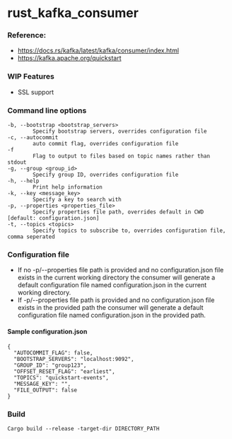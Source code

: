 # rust_kafka_consumer

### Reference:
- https://docs.rs/kafka/latest/kafka/consumer/index.html
- https://kafka.apache.org/quickstart

### WIP Features
- SSL support

### Command line options
    -b, --bootstrap <bootstrap_servers>
            Specify bootstrap servers, overrides configuration file
    -c, --autocommit
            auto commit flag, overrides configuration file
    -f
            Flag to output to files based on topic names rather than stdout
    -g, --group <group_id>
            Specify group ID, overrides configuration file
    -h, --help
            Print help information
    -k, --key <message_key>
            Specify a key to search with
    -p, --properties <properties_file>
            Specify properties file path, overrides default in CWD [default: configuration.json]
    -t, --topics <topics>
            Specify topics to subscribe to, overrides configuration file, comma seperated

### Configuration file
-   If no -p/--properties file path is provided and no configuration.json file exists in the current working directory the consumer
    will generate a default configuration file named configuration.json in the current working directory.
-   If -p/--properties file path is provided and no configuration.json file exists in the provided path the consumer
    will generate a default configuration file named configuration.json in the provided path.

#### Sample configuration.json
    {
      "AUTOCOMMIT_FLAG": false,
      "BOOTSTRAP_SERVERS": "localhost:9092",
      "GROUP_ID": "group123",
      "OFFSET_RESET_FLAG": "earliest",
      "TOPICS": "quickstart-events",
      "MESSAGE_KEY": "",
      "FILE_OUTPUT": false
    }

### Build
    Cargo build --release -target-dir DIRECTORY_PATH
